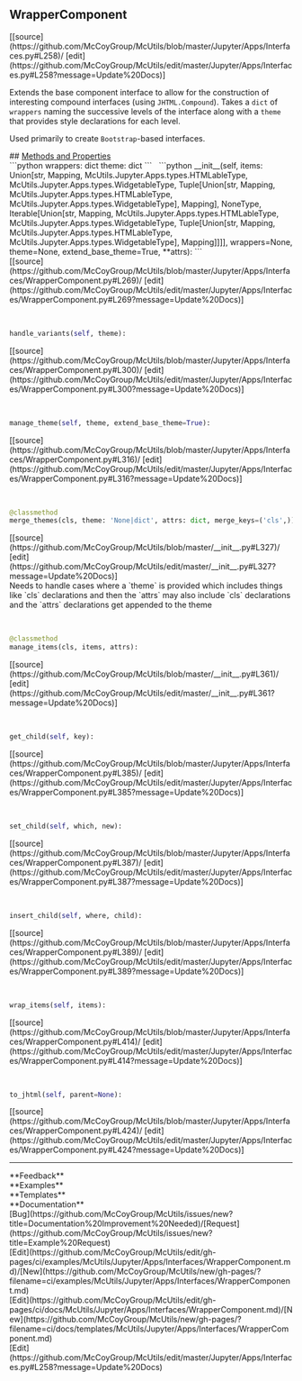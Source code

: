 ## <a id="McUtils.Jupyter.Apps.Interfaces.WrapperComponent">WrapperComponent</a> 

<div class="docs-source-link" markdown="1">
[[source](https://github.com/McCoyGroup/McUtils/blob/master/Jupyter/Apps/Interfaces.py#L258)/
[edit](https://github.com/McCoyGroup/McUtils/edit/master/Jupyter/Apps/Interfaces.py#L258?message=Update%20Docs)]
</div>

Extends the base component interface to allow for the
construction of interesting compound interfaces (using `JHTML.Compound`).
Takes a `dict` of `wrappers` naming the successive levels of the interface
along with a `theme` that provides style declarations for each level.

Used primarily to create `Bootstrap`-based interfaces.







<div class="collapsible-section">
 <div class="collapsible-section collapsible-section-header" markdown="1">
## <a class="collapse-link" data-toggle="collapse" href="#methods" markdown="1"> Methods and Properties</a> <a class="float-right" data-toggle="collapse" href="#methods"><i class="fa fa-chevron-down"></i></a>
 </div>
 <div class="collapsible-section collapsible-section-body collapse show" id="methods" markdown="1">
 ```python
wrappers: dict
theme: dict
```
<a id="McUtils.Jupyter.Apps.Interfaces.WrapperComponent.__init__" class="docs-object-method">&nbsp;</a> 
```python
__init__(self, items: Union[str, Mapping, McUtils.Jupyter.Apps.types.HTMLableType, McUtils.Jupyter.Apps.types.WidgetableType, Tuple[Union[str, Mapping, McUtils.Jupyter.Apps.types.HTMLableType, McUtils.Jupyter.Apps.types.WidgetableType], Mapping], NoneType, Iterable[Union[str, Mapping, McUtils.Jupyter.Apps.types.HTMLableType, McUtils.Jupyter.Apps.types.WidgetableType, Tuple[Union[str, Mapping, McUtils.Jupyter.Apps.types.HTMLableType, McUtils.Jupyter.Apps.types.WidgetableType], Mapping]]]], wrappers=None, theme=None, extend_base_theme=True, **attrs): 
```
<div class="docs-source-link" markdown="1">
[[source](https://github.com/McCoyGroup/McUtils/blob/master/Jupyter/Apps/Interfaces/WrapperComponent.py#L269)/
[edit](https://github.com/McCoyGroup/McUtils/edit/master/Jupyter/Apps/Interfaces/WrapperComponent.py#L269?message=Update%20Docs)]
</div>


<a id="McUtils.Jupyter.Apps.Interfaces.WrapperComponent.handle_variants" class="docs-object-method">&nbsp;</a> 
```python
handle_variants(self, theme): 
```
<div class="docs-source-link" markdown="1">
[[source](https://github.com/McCoyGroup/McUtils/blob/master/Jupyter/Apps/Interfaces/WrapperComponent.py#L300)/
[edit](https://github.com/McCoyGroup/McUtils/edit/master/Jupyter/Apps/Interfaces/WrapperComponent.py#L300?message=Update%20Docs)]
</div>


<a id="McUtils.Jupyter.Apps.Interfaces.WrapperComponent.manage_theme" class="docs-object-method">&nbsp;</a> 
```python
manage_theme(self, theme, extend_base_theme=True): 
```
<div class="docs-source-link" markdown="1">
[[source](https://github.com/McCoyGroup/McUtils/blob/master/Jupyter/Apps/Interfaces/WrapperComponent.py#L316)/
[edit](https://github.com/McCoyGroup/McUtils/edit/master/Jupyter/Apps/Interfaces/WrapperComponent.py#L316?message=Update%20Docs)]
</div>


<a id="McUtils.Jupyter.Apps.Interfaces.WrapperComponent.merge_themes" class="docs-object-method">&nbsp;</a> 
```python
@classmethod
merge_themes(cls, theme: 'None|dict', attrs: dict, merge_keys=('cls',)): 
```
<div class="docs-source-link" markdown="1">
[[source](https://github.com/McCoyGroup/McUtils/blob/master/__init__.py#L327)/
[edit](https://github.com/McCoyGroup/McUtils/edit/master/__init__.py#L327?message=Update%20Docs)]
</div>
Needs to handle cases where a `theme` is provided
which includes things like `cls` declarations and then the
`attrs` may also include `cls` declarations and the `attrs`
declarations get appended to the theme


<a id="McUtils.Jupyter.Apps.Interfaces.WrapperComponent.manage_items" class="docs-object-method">&nbsp;</a> 
```python
@classmethod
manage_items(cls, items, attrs): 
```
<div class="docs-source-link" markdown="1">
[[source](https://github.com/McCoyGroup/McUtils/blob/master/__init__.py#L361)/
[edit](https://github.com/McCoyGroup/McUtils/edit/master/__init__.py#L361?message=Update%20Docs)]
</div>


<a id="McUtils.Jupyter.Apps.Interfaces.WrapperComponent.get_child" class="docs-object-method">&nbsp;</a> 
```python
get_child(self, key): 
```
<div class="docs-source-link" markdown="1">
[[source](https://github.com/McCoyGroup/McUtils/blob/master/Jupyter/Apps/Interfaces/WrapperComponent.py#L385)/
[edit](https://github.com/McCoyGroup/McUtils/edit/master/Jupyter/Apps/Interfaces/WrapperComponent.py#L385?message=Update%20Docs)]
</div>


<a id="McUtils.Jupyter.Apps.Interfaces.WrapperComponent.set_child" class="docs-object-method">&nbsp;</a> 
```python
set_child(self, which, new): 
```
<div class="docs-source-link" markdown="1">
[[source](https://github.com/McCoyGroup/McUtils/blob/master/Jupyter/Apps/Interfaces/WrapperComponent.py#L387)/
[edit](https://github.com/McCoyGroup/McUtils/edit/master/Jupyter/Apps/Interfaces/WrapperComponent.py#L387?message=Update%20Docs)]
</div>


<a id="McUtils.Jupyter.Apps.Interfaces.WrapperComponent.insert_child" class="docs-object-method">&nbsp;</a> 
```python
insert_child(self, where, child): 
```
<div class="docs-source-link" markdown="1">
[[source](https://github.com/McCoyGroup/McUtils/blob/master/Jupyter/Apps/Interfaces/WrapperComponent.py#L389)/
[edit](https://github.com/McCoyGroup/McUtils/edit/master/Jupyter/Apps/Interfaces/WrapperComponent.py#L389?message=Update%20Docs)]
</div>


<a id="McUtils.Jupyter.Apps.Interfaces.WrapperComponent.wrap_items" class="docs-object-method">&nbsp;</a> 
```python
wrap_items(self, items): 
```
<div class="docs-source-link" markdown="1">
[[source](https://github.com/McCoyGroup/McUtils/blob/master/Jupyter/Apps/Interfaces/WrapperComponent.py#L414)/
[edit](https://github.com/McCoyGroup/McUtils/edit/master/Jupyter/Apps/Interfaces/WrapperComponent.py#L414?message=Update%20Docs)]
</div>


<a id="McUtils.Jupyter.Apps.Interfaces.WrapperComponent.to_jhtml" class="docs-object-method">&nbsp;</a> 
```python
to_jhtml(self, parent=None): 
```
<div class="docs-source-link" markdown="1">
[[source](https://github.com/McCoyGroup/McUtils/blob/master/Jupyter/Apps/Interfaces/WrapperComponent.py#L424)/
[edit](https://github.com/McCoyGroup/McUtils/edit/master/Jupyter/Apps/Interfaces/WrapperComponent.py#L424?message=Update%20Docs)]
</div>
 </div>
</div>












---


<div markdown="1" class="text-secondary">
<div class="container">
  <div class="row">
   <div class="col" markdown="1">
**Feedback**   
</div>
   <div class="col" markdown="1">
**Examples**   
</div>
   <div class="col" markdown="1">
**Templates**   
</div>
   <div class="col" markdown="1">
**Documentation**   
</div>
   <div class="col" markdown="1">
   
</div>
   <div class="col" markdown="1">
   
</div>
   <div class="col" markdown="1">
   
</div>
</div>
  <div class="row">
   <div class="col" markdown="1">
[Bug](https://github.com/McCoyGroup/McUtils/issues/new?title=Documentation%20Improvement%20Needed)/[Request](https://github.com/McCoyGroup/McUtils/issues/new?title=Example%20Request)   
</div>
   <div class="col" markdown="1">
[Edit](https://github.com/McCoyGroup/McUtils/edit/gh-pages/ci/examples/McUtils/Jupyter/Apps/Interfaces/WrapperComponent.md)/[New](https://github.com/McCoyGroup/McUtils/new/gh-pages/?filename=ci/examples/McUtils/Jupyter/Apps/Interfaces/WrapperComponent.md)   
</div>
   <div class="col" markdown="1">
[Edit](https://github.com/McCoyGroup/McUtils/edit/gh-pages/ci/docs/McUtils/Jupyter/Apps/Interfaces/WrapperComponent.md)/[New](https://github.com/McCoyGroup/McUtils/new/gh-pages/?filename=ci/docs/templates/McUtils/Jupyter/Apps/Interfaces/WrapperComponent.md)   
</div>
   <div class="col" markdown="1">
[Edit](https://github.com/McCoyGroup/McUtils/edit/master/Jupyter/Apps/Interfaces.py#L258?message=Update%20Docs)   
</div>
   <div class="col" markdown="1">
   
</div>
   <div class="col" markdown="1">
   
</div>
   <div class="col" markdown="1">
   
</div>
</div>
</div>
</div>